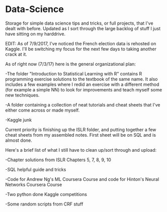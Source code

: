 # Data-Science

Storage for simple data science tips and tricks, or full projects, that I've dealt with before.  Updated as I sort through the large backlog of stuff I just have sitting on my harddrive.

EDIT: As of 7/9/2017, I've noticed the French election data is rehosted on Kaggle.  I'll be switching my focus for the next few days to taking another crack at it.

As of right now (7/3/17) here is the general organizational plan:

-The folder "Introduction to Statistical Learning with R" contains R programming exercise solutions to the textbook of the same name.  It also
includes a few examples where I redid an exercise with a different method (for example a simple NN) to look for improvements and teach myself
some new techniques.

-A folder containing a collection of neat tutorials and cheat sheets that I've either come across or made myself.

-Kaggle junk

Current priority is finishing up the ISLR folder, and putting together a few cheat sheets from my assembled notes.  First sheet will be on 
SQL and is almost done.

Here's a brief list of what I still have to clean up/sort through and upload:

-Chapter solutions from ISLR Chapters 5, 7, 8, 9, 10

-SQL helpful guide and tricks

-Code for Andrew Ng's ML Coursera Course and code for Hinton's Neural Networks Coursera Course

-Two python done Kaggle competitions

-Some random scripts from CRF stuff
